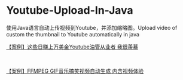 # Youtube-Upload-In-Java
使用Java语言自动上传视频到Youtube，并添加缩略图。Upload video of custom the thumbnail to Youtube automatically in java


[【案例】这些日赚上万美金Youtube油管从业者 我很羡慕](https://guozh.net/anliyoutubehuanyanghuolenaxieren-fenxiangdiannikenengbuzhidaode/)

<br>

[【案例】FFMPEG GIF音乐搞笑视频自动生成 内含视频体验](https://guozh.net/youtube-funny-gif-auto-product-make-money/)
